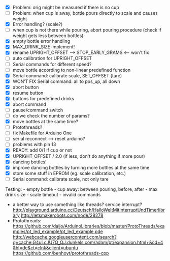 
 - [x] Problem: orig might be measured if there is no cup
 - [ ] Problem: when cup is away, bottle pours directly to scale and causes weight
 - [x] Error handling? (scale?)
 - [ ] when cup is not there while pouring, abort pouring procedure (check if weight gets less between bottles)
 - [x] empty bottle error handling
 - [x] MAX_DRINK_SIZE implement!
 - [x] rename UPRIGHT_OFFSET --> STOP_EARLY_GRAMS <-- won't fix
 - [ ] auto calibration for UPRIGHT_OFFSET
 - [ ] Serial commands for different speed?
 - [ ] move bottle according to non-linear predefined function
 - [x] Serial command: calibrate scale, SET_OFFSET (tare)
 - [x] WON’T FIX Serial command: all to pos_up, all down
 - [x] abort button
 - [x] resume button
 - [x] buttons for predefined drinks
 - [x] abort command
 - [ ] pause/command switch
 - [ ] do we check the number of params?
 - [x] move bottles at the same time?
 - [ ] Protothreads?
 - [ ] fix Makefile for Arduino One
 - [ ] serial reconnect --> reset arduino?
 - [ ] problems with pin 13
 - [x] READY: add 0/1 if cup or not
 - [x] UPRIGHT_OFFSET / 2.0 (if less, don't do anything if more pour)
 - [x] dancing bottles!
 - [x] improve dancing bottles by turning more bottles at the same time
 - [x] store some stuff in EPROM (eg. scale calibration, etc.)
 - [ ] Serial command: calibrate scale, not only tare

Testing:
    - empty bottle
    - cup away: between pouring, before, after
    - max drink size
    - scale timeout
    - invalid commands

 
 - a better way to use something like threads? service interrupt?
        http://playground.arduino.cc/Deutsch/HalloWeltMitInterruptUndTimerlibrary
        http://letsmakerobots.com/node/28278
 - Protothreads:
    https://github.com/daijo/ArduinoLibraries/blob/master/ProtoThreads/examples/pt_led_example/pt_led_example.pde
    http://webcache.googleusercontent.com/search?q=cache:G4uLcJU7Q_QJ:dunkels.com/adam/pt/expansion.html+&cd=4&hl=de&ct=clnk&client=ubuntu
    https://github.com/benhoyt/protothreads-cpp
